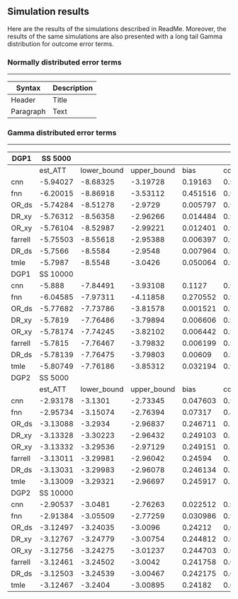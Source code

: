 Simulation results
----------

Here are the results of the simulations described in ReadMe. Moreover, the results of the same simulations are also presented with a long tail Gamma distribution for outcome error terms.

### Normally distributed error terms
----

| Syntax | Description |
| --- | ----------- |
| Header | Title |
| Paragraph | Text |

### Gamma distributed error terms
----
| DGP1    | SS 5000   |             |             |          |          |              |          |
| ------- | --------- | ----------- | ----------- | -------- | -------- | ------------ | -------- |
|         | est_ATT   | lower_bound | upper_bound | bias     | coverage | montCarlo_sd | Mean_SD  |
| cnn     | \-5.94027 | \-8.68325   | \-3.19728   | 0.19163  | 0.952    | 1.357459     | 1.399506 |
| fnn     | \-6.20015 | \-8.86918   | \-3.53112   | 0.451516 | 0.944    | 1.324664     | 1.361774 |
| OR_ds   | \-5.74284 | \-8.51278   | \-2.9729    | 0.005797 | 0.962    | 1.380977     | 1.413261 |
| DR_xy   | \-5.76312 | \-8.56358   | \-2.96266   | 0.014484 | 0.965    | 1.381555     | 1.42883  |
| OR_xy   | \-5.76104 | \-8.52987   | \-2.99221   | 0.012401 | 0.962    | 1.382306     | 1.412695 |
| farrell | \-5.75503 | \-8.55618   | \-2.95388   | 0.006397 | 0.966    | 1.380812     | 1.429184 |
| DR_ds   | \-5.7566  | \-8.5584    | \-2.9548    | 0.007964 | 0.964    | 1.38076      | 1.429517 |
| tmle    | \-5.7987  | \-8.5548    | \-3.0426    | 0.050064 | 0.963    | 1.368193     | 1.406199 |
| DGP1    | SS 10000  |             |             |          |          |              |          |
| cnn     | \-5.888   | \-7.84491   | \-3.93108   | 0.1127   | 0.94     | 1.009305     | 0.998446 |
| fnn     | \-6.04585 | \-7.97311   | \-4.11858   | 0.270552 | 0.936    | 0.988616     | 0.983317 |
| OR_ds   | \-5.77682 | \-7.73786   | \-3.81578   | 0.001521 | 0.94     | 1.020658     | 1.00055  |
| DR_xy   | \-5.7819  | \-7.76486   | \-3.79894   | 0.006606 | 0.944    | 1.020083     | 1.011733 |
| OR_xy   | \-5.78174 | \-7.74245   | \-3.82102   | 0.006442 | 0.94     | 1.019874     | 1.000383 |
| farrell | \-5.7815  | \-7.76467   | \-3.79832   | 0.006199 | 0.941    | 1.020483     | 1.011844 |
| DR_ds   | \-5.78139 | \-7.76475   | \-3.79803   | 0.00609  | 0.941    | 1.020473     | 1.011938 |
| tmle    | \-5.80749 | \-7.76186   | \-3.85312   | 0.032194 | 0.934    | 1.023058     | 0.997148 |
| DGP2    | SS 5000   |             |             |          |          |              |          |
|         | est_ATT   | lower_bound | upper_bound | bias     | coverage | montCarlo_sd | Mean_SD  |
| cnn     | \-2.93178 | \-3.1301    | \-2.73345   | 0.047603 | 0.936    | 0.097309     | 0.101188 |
| fnn     | \-2.95734 | \-3.15074   | \-2.76394   | 0.07317  | 0.891    | 0.096676     | 0.098675 |
| OR_ds   | \-3.13088 | \-3.2934    | \-2.96837   | 0.246711 | 0.159    | 0.082904     | 0.082918 |
| DR_xy   | \-3.13328 | \-3.30223   | \-2.96432   | 0.249103 | 0.164    | 0.082468     | 0.086201 |
| OR_xy   | \-3.13332 | \-3.29536   | \-2.97129   | 0.249151 | 0.145    | 0.082274     | 0.082674 |
| farrell | \-3.13011 | \-3.29981   | \-2.96042   | 0.24594  | 0.181    | 0.083138     | 0.086581 |
| DR_ds   | \-3.13031 | \-3.29983   | \-2.96078   | 0.246134 | 0.178    | 0.083093     | 0.086494 |
| tmle    | \-3.13009 | \-3.29321   | \-2.96697   | 0.245917 | 0.161    | 0.083118     | 0.083224 |
| DGP2    | SS 10000  |             |             |          |          |              |          |
| cnn     | \-2.90537 | \-3.0481    | \-2.76263   | 0.022512 | 0.945    | 0.071362     | 0.072826 |
| fnn     | \-2.91384 | \-3.05509   | \-2.77259   | 0.030986 | 0.924    | 0.071389     | 0.072065 |
| OR_ds   | \-3.12497 | \-3.24035   | \-3.0096    | 0.24212  | 0.012    | 0.05954      | 0.058866 |
| DR_xy   | \-3.12767 | \-3.24779   | \-3.00754   | 0.244812 | 0.014    | 0.059416     | 0.061291 |
| OR_xy   | \-3.12756 | \-3.24275   | \-3.01237   | 0.244703 | 0.008    | 0.059314     | 0.058771 |
| farrell | \-3.12461 | \-3.24502   | \-3.0042    | 0.241758 | 0.018    | 0.05973      | 0.061434 |
| DR_ds   | \-3.12503 | \-3.24539   | \-3.00467   | 0.242175 | 0.018    | 0.059587     | 0.06141  |
| tmle    | \-3.12467 | \-3.2404    | \-3.00895   | 0.24182  | 0.012    | 0.059778     | 0.059044 |
